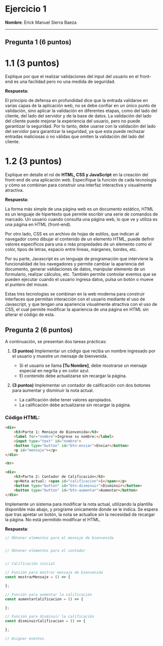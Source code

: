 # Ejercicio 1

**Nombre**: Erick Manuel Sierra Baeza

---

## Pregunta 1 (6 puntos)

# 1.1 (3 puntos)
Explique por que el realizar validaciones del input del usuario en el front-end es una facilidad pero no una medida de seguridad. 

**Respuesta:**

El principio de defensa en profundidad dice que la entrada validarse en varias capas de la aplicación web, no se debe confiar en un único punto de validación, sino aplicar la validación en diferentes etapas, como del lado del cliente, del lado del servidor y de la base de datos. La validación del lado del cliente puede mejorar la experiencia del usuario, pero no puede garantizar la seguridad. Por lo tanto, debe usarse con la validación del lado del servidor para garantizar la seguridad, ya que esta puede rechazar entradas maliciosas o no válidas que omiten la validación del lado del cliente.

# 1.2 (3 puntos)
Explique en detalle el rol de **HTML, CSS y JavaScript** en la creación del front-end de una aplicación web. Especifique la función de cada tecnología y cómo se combinan para construir una interfaz interactiva y visualmente atractiva.

**Respuesta:**

La forma más simple de una página web es un
documento estático, HTML es un lenguaje de hipertexto que permite escribir una serie de comandos de marcado. Un usuario cuando consulta una página web, lo que ve y utiliza es una página en HTML (front-end). 

Por otro lado, CSS es un archivo de hojas de estilos, que indican al navegador como dibujar el contenido de un elemento HTML, puede definir valores específicos para una o más propiedades de un elemento como el color, tipos de letras, espacio entre lineas, márgenes, bordes, etc.

Por su parte, Javascript es un lenguaje de programación que interviene la funcionalidad de los navegadores y permite cambiar la apariencia del documento, generar validaciones de datos, manipular elemento de un formulario, realizar cálculos, etc. También permite controlar eventos que se pueden ejecutar cuando el usuario ingresa datos, pulsa un botón o mueve el puntero del mouse.

Estas tres tecnologías se combinan en la web moderna para construir interfaces que permitan interacción con el usuario mediante el uso de Javascript, y que tengan una apariencia visualmente atractiva con el uso de CSS, el cual permite modificar la apariencia de una página en HTML sin alterar el código de esta.

## Pregunta 2 (6 puntos)
A continuación, se presentan dos tareas prácticas:  

1. **(3 puntos)** Implementar un código que reciba un nombre ingresado por el usuario y muestre un mensaje de bienvenida.  
   - Si el usuario se llama **[Tu Nombre]**, debe mostrarse un mensaje especial en negrita y en color azul.  
   - El contenido debe actualizarse sin recargar la página.  

2. **(3 puntos)** Implementar un contador de calificación con dos botones para aumentar y disminuir la nota actual.  
   - La calificación debe tener valores apropiados.  
   - La calificación debe actualizarse sin recargar la página.  

### Código HTML:
```html
<div>
    <h3>Parte 1: Mensaje de Bienvenida</h3>
    <label for="nombre">Ingrese su nombre:</label>
    <input type="text" id="nombre">
    <button type="button" id="btn-enviar">Enviar</button>
    <p id="mensaje"></p>
</div>

<hr>

<div>
    <h3>Parte 2: Contador de Calificación</h3>
    <p>Nota actual: <span id="calificacion">1</span></p>
    <button type="button" id="btn-disminuir">Disminuir</button>
    <button type="button" id="btn-aumentar">Aumentar</button>
</div>
```

Implemente un sistema para modificar la nota actual, utilizando la plantilla disponible más abajo, y programe únicamente donde se le indica. Se espera que tras apretar un botón, la nota se actualice sin la necesidad de recargar la página. No está permitido modificar el HTML.

**Respuesta**:
```js
// Obtener elementos para el mensaje de bienvenida


// Obtener elementos para el contador


// Calificación inicial

// Función para mostrar mensaje de bienvenida
const mostrarMensaje = () => {

};

// Función para aumentar la calificación
const aumentarCalificacion = () => {

};

// Función para disminuir la calificación
const disminuirCalificacion = () => {

};

// Asignar eventos

```
